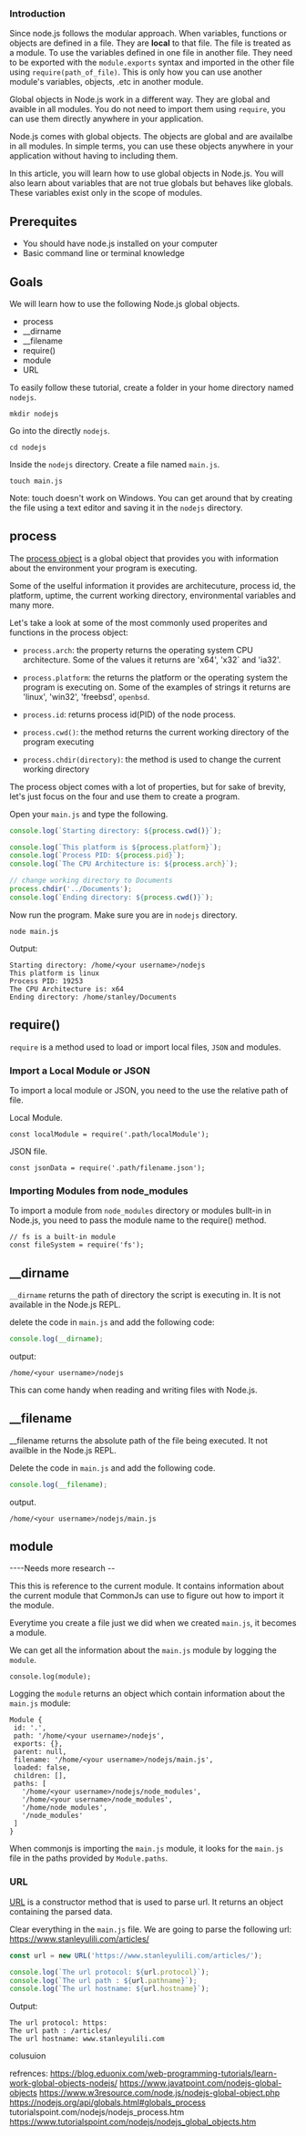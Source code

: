 ### Introduction
Since node.js follows the modular approach. When variables, functions or objects are defined in a file. They are **local** to that file. The file is treated as a module. To use the variables defined in one file in another file. They need to be exported with the `module.exports` syntax and imported in the other file using `require(path_of_file)`.  This is  only how  you can use another module's variables, objects, .etc in another module. 

Global objects in Node.js work in a different way. They are global and avaible in all modules. You do not need to import them using `require`, you can use them directly anywhere in your application.


Node.js comes with global objects. The objects are global and are availalbe in all modules. In simple terms, you can use these objects anywhere in your application without having to including them.

In this article, you will learn how to use global objects in Node.js. You will also learn about variables that are not true globals but behaves like globals. These variables exist only in the scope of modules.

## Prerequites
- You should have node.js installed on your computer
- Basic command line or terminal knowledge

## Goals
We will learn how to use the following Node.js global objects.

- process
- __dirname
- __filename
- require()
- module
- URL

To easily follow these tutorial, create a folder in your home directory named `nodejs`.

```
mkdir nodejs
```

Go into the directly `nodejs`.

```
cd nodejs
```

Inside the `nodejs` directory. Create a file named `main.js`.

```
touch main.js
```
Note: touch doesn't work on Windows. You can get around that by creating the file using a text editor and saving it in the `nodejs` directory.


## process
The [process object](https://nodejs.org/api/process.html) is a global object that provides you with information about the environment your program is executing.

Some of the uselful information it provides are architecuture, process id, the platform, uptime, the current working directory, environmental variables and many more.

Let's take a look at some of the most commonly used properites and functions in the process object:
- `process.arch`: the property returns the operating system CPU architecture. Some of the values it returns are 'x64', 'x32` and 'ia32'.
- `process.platform`: the returns the platform or the operating system the program is executing on. Some of the examples of strings it returns are 'linux', 'win32', 'freebsd', `openbsd`.

- `process.id`: returns process id(PID) of the node process.
- `process.cwd()`: the method returns the current working directory of the program executing
- `process.chdir(directory)`: the method is used to change the current working directory

The process object comes with a lot of properties, but for sake of brevity, let's just focus on the four and use them to create  a program.

Open your `main.js` and type the following.
```javascript
console.log(`Starting directory: ${process.cwd()}`);

console.log(`This platform is ${process.platform}`);
console.log(`Process PID: ${process.pid}`);  
console.log(`The CPU Architecture is: ${process.arch}`);  

// change working directory to Documents
process.chdir('../Documents');   
console.log(`Ending directory: ${process.cwd()}`);
```

Now run the program. Make sure you are in `nodejs` directory.

```
node main.js
```

Output:
```
Starting directory: /home/<your username>/nodejs
This platform is linux
Process PID: 19253
The CPU Architecture is: x64
Ending directory: /home/stanley/Documents
```

## require()
`require` is a method used to load or import local files, `JSON` and modules. 

### Import a Local Module or JSON
To import a local module or JSON, you need to the use the relative path of file.

Local Module.
```
const localModule = require('.path/localModule');
```
JSON file.
```
const jsonData = require('.path/filename.json');
```
### Importing Modules from node_modules
To import a module from `node_modules` directory or modules bullt-in in Node.js, you need to pass the module name to the require() method.

```
// fs is a built-in module
const fileSystem = require('fs');
```


## __dirname
`__dirname` returns the path of directory the script is executing in. It is not available in the Node.js REPL.

delete the code in `main.js` and add the following code:
```javascript
console.log(__dirname);
```
output:
```
/home/<your username>/nodejs
```

This can come handy when reading and writing files with Node.js.

## __filename
__filename returns the absolute path of the file being executed. It not availble in the Node.js REPL.

Delete the code in `main.js` and add the following code.
```javascript
console.log(__filename);
```
output.

```
/home/<your username>/nodejs/main.js
```

## module
----Needs more research --

This this is  reference to the current module. It contains information about the current module that CommonJs can use to figure out how to import it the module.

Everytime you create a file just we did when we created `main.js`, it becomes a module.

 We can get all the information about the  `main.js` module by logging the `module`.

 ```
 console.log(module);
 ```
 Logging the `module` returns an object which contain information about the `main.js` module:
 ```
 Module {
  id: '.',
  path: '/home/<your username>/nodejs',
  exports: {},
  parent: null,
  filename: '/home/<your username>/nodejs/main.js',
  loaded: false,
  children: [],
  paths: [
    '/home/<your username>/nodejs/node_modules',
    '/home/<your username>/node_modules',
    '/home/node_modules',
    '/node_modules'
  ]
}
```

When commonjs is importing the `main.js` module, it looks for the `main.js` file in the paths provided by `Module.paths`.

### URL
[URL](https://nodejs.org/api/url.html#url_url) is a constructor method that is used to parse url. It returns an object containing the parsed data.

Clear everything in the `main.js` file. We are going to parse the following url: https://www.stanleyulili.com/articles/

```javascript
const url = new URL('https://www.stanleyulili.com/articles/');

console.log(`The url protocol: ${url.protocol}`);
console.log(`The url path : ${url.pathname}`);  
console.log(`The url hostname: ${url.hostname}`);

```

Output:
```
The url protocol: https:
The url path : /articles/
The url hostname: www.stanleyulili.com
```

colusuion

refrences:
https://blog.eduonix.com/web-programming-tutorials/learn-work-global-objects-nodejs/
https://www.javatpoint.com/nodejs-global-objects
https://www.w3resource.com/node.js/nodejs-global-object.php
https://nodejs.org/api/globals.html#globals_process
tutorialspoint.com/nodejs/nodejs_process.htm
https://www.tutorialspoint.com/nodejs/nodejs_global_objects.htm